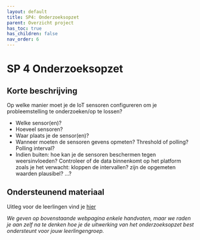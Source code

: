 ```yaml
---
layout: default
title: SP4: Onderzoeksopzet
parent: Overzicht project
has_toc: true
has_children: false
nav_order: 6
---
```


# SP 4 Onderzoeksopzet

## Korte beschrijving

Op welke manier moet je de IoT sensoren configureren om je probleemstelling te onderzoeken/op te lossen?
* Welke sensor(en)?
* Hoeveel sensoren?
* Waar plaats je de sensor(en)?
* Wanneer moeten de sensoren gevens opmeten? Threshold of polling? Polling interval?
* Indien buiten: hoe kan je de sensoren beschermen tegen weersinvloeden?
Controleer of de data binnenkomt op het platform zoals je het verwacht: kloppen de intervallen? zijn de opgemeten waarden plausibel? ...?

## Ondersteunend materiaal

Uitleg voor de leerlingen vind je [hier](https://dramco-iwast.github.io/handleiding-voor-leerlingen/SP4/onderzoeksopzet.html)

_We geven op bovenstaande webpagina enkele handvaten, maar we raden je aan zelf na te denken hoe je de uitwerking van het onderzoeksopzet best ondersteunt voor jouw leerlingengroep._
